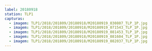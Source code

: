 ```yaml
---
label: 20180918
station: TLP1
capturas:
  - imagem: TLP1/2018/201809/20180918/M20180919_030807_TLP_1P.jpg
  - imagem: TLP1/2018/201809/20180918/M20180919_071543_TLP_1P.jpg
  - imagem: TLP1/2018/201809/20180918/M20180919_081453_TLP_1P.jpg
  - imagem: TLP1/2018/201809/20180918/M20180919_081604_TLP_1P.jpg
  - imagem: TLP1/2018/201809/20180918/M20180919_082037_TLP_1P.jpg
---
```

